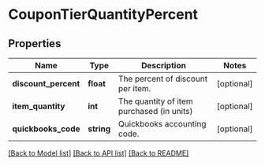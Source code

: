# CouponTierQuantityPercent

## Properties
Name | Type | Description | Notes
------------ | ------------- | ------------- | -------------
**discount_percent** | **float** | The percent of discount per item. | [optional] 
**item_quantity** | **int** | The quantity of item purchased (in units) | [optional] 
**quickbooks_code** | **string** | Quickbooks accounting code. | [optional] 

[[Back to Model list]](../README.md#documentation-for-models) [[Back to API list]](../README.md#documentation-for-api-endpoints) [[Back to README]](../README.md)



